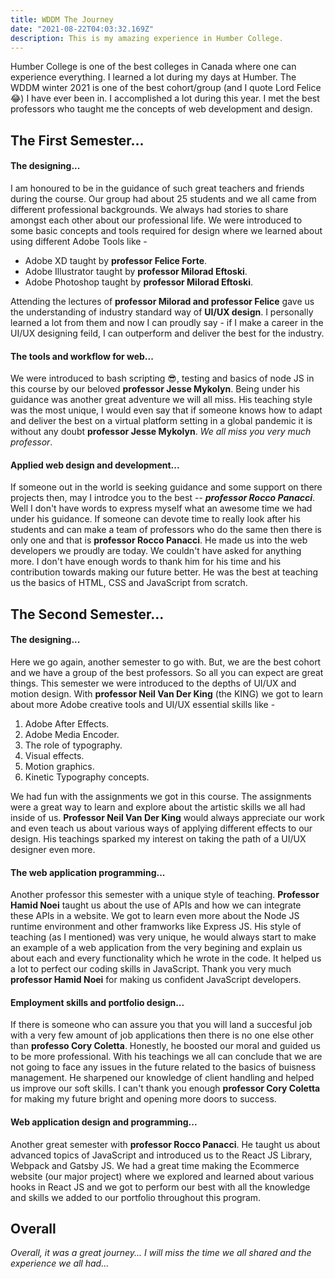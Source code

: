 ```yaml
---
title: WDDM The Journey
date: "2021-08-22T04:03:32.169Z"
description: This is my amazing experience in Humber College.
---
```


Humber College is one of the best colleges in Canada where one can experience everything. I learned a lot
during my days at Humber. The WDDM winter 2021 is one of the best cohort/group (and I quote Lord Felice 😂) I have ever been in.
I accomplished a lot during this year. I met the best professors who taught me the concepts of web development and design.

## The First Semester...

#### The designing...

I am honoured to be in the guidance of such great teachers and friends during the course. Our group had about 25 students and we all came from different professional backgrounds. We always had stories to share amongst each other about our professional life. We were introduced to some basic concepts and tools required for design where we learned about using different Adobe Tools like -

- Adobe XD taught by **professor Felice Forte**.
- Adobe Illustrator taught by **professor Milorad Eftoski**.
- Adobe Photoshop taught by **professor Milorad Eftoski**.

Attending the lectures of **professor Milorad and professor Felice** gave us the understanding of industry standard way of **UI/UX design**. I personally learned a lot from them and now I can proudly say - if I make a career in the UI/UX designing feild, I can outperform and deliver the best for the industry.

#### The tools and workflow for web...

We were introduced to bash scripting 😎, testing and basics of node JS in this course by our beloved **professor Jesse Mykolyn**. Being under his guidance was another great adventure we will all miss. His teaching style was the most unique, I would even say that if someone knows how to adapt and deliver the best on a virtual platform setting in a global pandemic it is without any doubt **professor Jesse Mykolyn**. _We all miss you very much professor_.

#### Applied web design and development...

If someone out in the world is seeking guidance and some support on there projects then, may I introdce you to the best -- _**professor Rocco Panacci**_. Well I don't have words to express myself what an awesome time we had under his guidance. If someone can devote time to really look after his students and can make a team of professors who do the same then there is only one and that is **professor Rocco Panacci**. He made us into the web developers we proudly are today. We couldn't have asked for anything more. I don't have enough words to thank him for his time and his contribution towards making our future better. He was the best at teaching us the basics of HTML, CSS and JavaScript from scratch.

## The Second Semester...

#### The designing...

Here we go again, another semester to go with. But, we are the best cohort and we have a group of the best professors. So all you can expect are great things. This semester we were introduced to the depths of UI/UX and motion design. With **professor Neil Van Der King** (the KING) we got to learn about more Adobe creative tools and UI/UX essential skills like -

1. Adobe After Effects.
2. Adobe Media Encoder.
3. The role of typography.
4. Visual effects.
5. Motion graphics.
6. Kinetic Typography concepts.

We had fun with the assignments we got in this course. The assignments were a great way to learn and explore about the artistic skills we all had inside of us. **Professor Neil Van Der King** would always appreciate our work and even teach us about various ways of applying different effects to our design. His teachings sparked my interest on taking the path of a UI/UX designer even more.

#### The web application programming...

Another professor this semester with a unique style of teaching. **Professor Hamid Noei** taught us about the use of APIs and how we can integrate these APIs in a website. We got to learn even more about the Node JS runtime environment and other framworks like Express JS. His style of teaching (as I mentioned) was very unique, he would always start to make an example of a web application from the very begining and explain us about each and every functionality which he wrote in the code. It helped us a lot to perfect our coding skills in JavaScript.
Thank you very much **professor Hamid Noei** for making us confident JavaScript developers.

#### Employment skills and portfolio design...

If there is someone who can assure you that you will land a succesful job with a very few amount of job applications then there is no one else other than **professo Cory Coletta**. Honestly, he boosted our moral and guided us to be more professional. With his teachings we all can conclude that we are not going to face any issues in the future related to the basics of buisness management. He sharpened our knowledge of client handling and helped us improve our soft skills. I can't thank you enough **professor Cory Coletta** for making my future bright and opening more doors to success.

#### Web application design and programming...

Another great semester with **professor Rocco Panacci**. He taught us about advanced topics of JavaScript and introduced us to the React JS Library, Webpack and Gatsby JS. We had a great time making the Ecommerce website (our major project) where we explored and learned about various hooks in React JS and we got to perform our best with all the knowledge and skills we added to our portfolio throughout this program.

## Overall

_Overall, it was a great journey..._
_I will miss the time we all shared and the experience we all had..._
